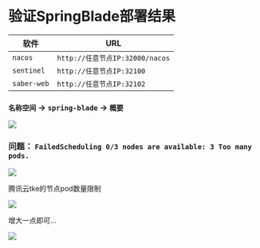 # 验证SpringBlade部署结果

| 软件        | URL                         |
| ----------- |-----------------------------|
| `nacos`     | `http://任意节点IP:32000/nacos` |
| `sentinel`  | `http://任意节点IP:32100`       |
| `saber-web` | `http://任意节点IP:32102`       |

### `名称空间` -> `spring-blade` -> `概要`

![](images/kuboard-springblade-schema.png)

### 问题： `FailedScheduling 0/3 nodes are available: 3 Too many pods.`

![](images/kuboard-springblade-problem-FailedScheduling.png)

腾讯云tke的节点pod数量限制

![](images/tke-cluster-pod-num-01.png)

增大一点即可...

![](images/tke-cluster-pod-num-02.png)

